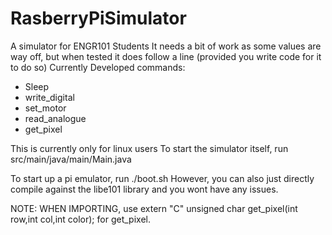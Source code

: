 # RasberryPiSimulator
A simulator for ENGR101 Students
It needs a bit of work as some values are way off, but when tested it does follow a line (provided you write code for it to do so)
Currently Developed commands:
- Sleep
- write_digital
- set_motor
- read_analogue
- get_pixel

This is currently only for linux users
To start the simulator itself, run src/main/java/main/Main.java


To start up a pi emulator, run ./boot.sh
However, you can also just directly compile against the libe101 library
and you wont have any issues.

NOTE:
WHEN IMPORTING, use 
extern "C" unsigned char get_pixel(int row,int col,int color);
for get_pixel.

